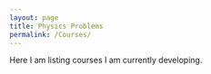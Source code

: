 ```yaml
---
layout: page
title: Physics Problems
permalink: /Courses/
---
```

Here I am listing courses I am currently developing. 
